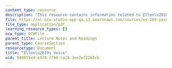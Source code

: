 ```yaml
---
content_type: resource
description: "This resource contains information related to Ellen\u2019s Voice."
file: https://ol-ocw-studio-app-qa.s3.amazonaws.com/courses/es-269-passing-flexibility-in-race-and-gender-spring-2009/980953e4e9787790ca183ee2e72268cb_MITES_269S09_lec3_Class3.pdf
file_type: application/pdf
learning_resource_types: []
ocw_type: OCWFile
parent_title: Lecture Notes and Readings
parent_type: CourseSection
resourcetype: Document
title: "Ellen\u2019s Voice"
uid: 980953e4-e978-7790-ca18-3ee2e72268cb
---
```

